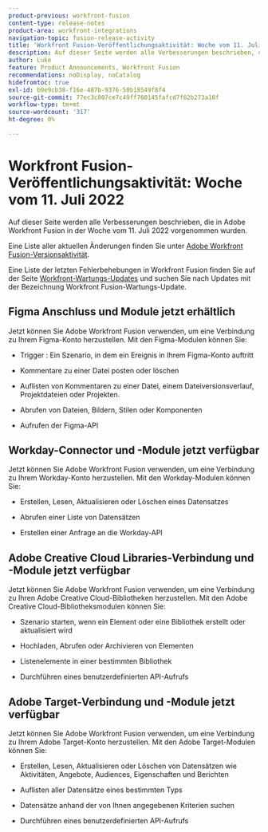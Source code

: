 ```yaml
---
product-previous: workfront-fusion
content-type: release-notes
product-area: workfront-integrations
navigation-topic: fusion-release-activity
title: 'Workfront Fusion-Veröffentlichungsaktivität: Woche vom 11. Juli 2022'
description: Auf dieser Seite werden alle Verbesserungen beschrieben, die in Adobe Workfront Fusion in der Woche vom 11. Juli 2022 vorgenommen wurden.
author: Luke
feature: Product Announcements, Workfront Fusion
recommendations: noDisplay, noCatalog
hidefromtoc: true
exl-id: b0e9cb38-f16e-487b-9376-50b18549f8f4
source-git-commit: 77ec3c007ce7c49ff760145fafcd7f62b273a18f
workflow-type: tm+mt
source-wordcount: '317'
ht-degree: 0%

---
```


# Workfront Fusion-Veröffentlichungsaktivität: Woche vom 11. Juli 2022

Auf dieser Seite werden alle Verbesserungen beschrieben, die in Adobe Workfront Fusion in der Woche vom 11. Juli 2022 vorgenommen wurden.

Eine Liste aller aktuellen Änderungen finden Sie unter [Adobe Workfront Fusion-Versionsaktivität](/help/workfront-fusion/fusion-product-releases/fusion-release-activity.md).

Eine Liste der letzten Fehlerbehebungen in Workfront Fusion finden Sie auf der Seite [Workfront-Wartungs-Updates](https://experienceleague.adobe.com/docs/workfront-known-issues/releases/current-updates.html) und suchen Sie nach Updates mit der Bezeichnung Workfront Fusion-Wartungs-Update.

## Figma Anschluss und Module jetzt erhältlich

Jetzt können Sie Adobe Workfront Fusion verwenden, um eine Verbindung zu Ihrem Figma-Konto herzustellen. Mit den Figma-Modulen können Sie:

* Trigger : Ein Szenario, in dem ein Ereignis in Ihrem Figma-Konto auftritt

* Kommentare zu einer Datei posten oder löschen

* Auflisten von Kommentaren zu einer Datei, einem Dateiversionsverlauf, Projektdateien oder Projekten.

* Abrufen von Dateien, Bildern, Stilen oder Komponenten

* Aufrufen der Figma-API

## Workday-Connector und -Module jetzt verfügbar

Jetzt können Sie Adobe Workfront Fusion verwenden, um eine Verbindung zu Ihrem Workday-Konto herzustellen. Mit den Workday-Modulen können Sie:

* Erstellen, Lesen, Aktualisieren oder Löschen eines Datensatzes

* Abrufen einer Liste von Datensätzen

* Erstellen einer Anfrage an die Workday-API

## Adobe Creative Cloud Libraries-Verbindung und -Module jetzt verfügbar

Jetzt können Sie Adobe Workfront Fusion verwenden, um eine Verbindung zu Ihren Adobe Creative Cloud-Bibliotheken herzustellen. Mit den Adobe Creative Cloud-Bibliotheksmodulen können Sie:

* Szenario starten, wenn ein Element oder eine Bibliothek erstellt oder aktualisiert wird

* Hochladen, Abrufen oder Archivieren von Elementen

* Listenelemente in einer bestimmten Bibliothek

* Durchführen eines benutzerdefinierten API-Aufrufs

## Adobe Target-Verbindung und -Module jetzt verfügbar

Jetzt können Sie Adobe Workfront Fusion verwenden, um eine Verbindung zu Ihrem Adobe Target-Konto herzustellen. Mit den Adobe Target-Modulen können Sie:

* Erstellen, Lesen, Aktualisieren oder Löschen von Datensätzen wie Aktivitäten, Angebote, Audiences, Eigenschaften und Berichten

* Auflisten aller Datensätze eines bestimmten Typs

* Datensätze anhand der von Ihnen angegebenen Kriterien suchen

* Durchführen eines benutzerdefinierten API-Aufrufs

